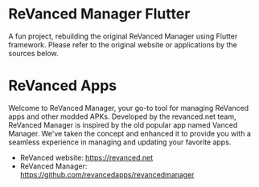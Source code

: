 # ReVanced Manager Flutter

A fun project, rebuilding the original ReVanced Manager using Flutter framework. Please refer to the original website or
applications by the sources below.

# ReVanced Apps

Welcome to ReVanced Manager, your go-to tool for managing ReVanced apps and other modded APKs. Developed by the
revanced.net team, ReVanced Manager is inspired by the old popular app named Vanced Manager. We've taken the concept and
enhanced it to provide you with a seamless experience in managing and updating your favorite apps.

* ReVanced website: https://revanced.net
* ReVanced Manager: https://github.com/revancedapps/revancedmanager